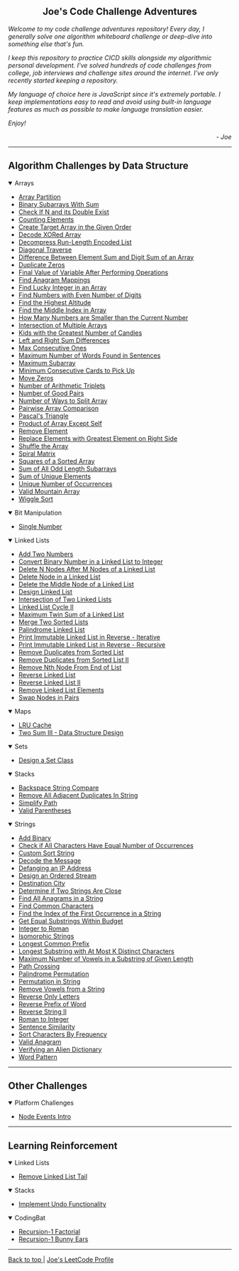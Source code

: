 <section id="top">
    <h2 align="center"> Joe's Code Challenge Adventures </h2>
    <p> <em>
        Welcome to my code challenge adventures repository!
        Every day, I generally solve one algorithm whiteboard challenge or
        deep-dive into something else that's fun.
        </em> </p>
    <p> <em>
        I keep this repository to practice CICD skills alongside my algorithmic
        personal development.
        I've solved hundreds of code challenges from college, job interviews and
        challenge sites around the internet.
        I've only recently started keeping a repository.
        </em> </p>
    <p><em>
        My language of choice here is JavaScript since it's extremely portable.
        I keep implementations easy to read and avoid using built-in language
        features as much as possible to make language translation easier.
        </em></p>
    <p><em>
        Enjoy!
        </em></p>
    <div align="right">
        <em> - Joe </em>
    </div>
</section>

<hr />

## Algorithm Challenges by Data Structure

<details open>
    <summary> Arrays </summary>
    <ul>
    <li>
        <a href="./js/algo-challenges/array-partition">Array Partition</a>
    </li>
    <li>
        <a href="./js/algo-challenges/binary-subarrays-with-sum">Binary Subarrays With Sum</a>
    </li>
    <li>
        <a href="./js/algo-challenges/check-if-n-and-its-double-exist">Check If N and its Double Exist</a>
    </li>
    <li>
        <a href="./js/algo-challenges/counting-elements">Counting Elements</a>
    </li>
    <li>
        <a href="./js/algo-challenges/create-target-array-in-the-given-order">Create Target Array in the Given Order</a>
    </li>
    <li>
        <a href="./js/algo-challenges/decode-xored-array">Decode XORed Array</a>
    </li>
    <li>
        <a href="./js/algo-challenges/decompress-run-length-encoded-list">Decompress Run-Length Encoded List</a>
    </li>
    <li>
        <a href="./js/algo-challenges/diagonal-traverse">Diagonal Traverse</a>
    </li>
    <li>
        <a href="./js/algo-challenges/difference-between-element-sum-and-digit-sum-of-an-array">Difference Between Element Sum and Digit Sum of an Array</a>
    </li>
    <li>
        <a href="./js/algo-challenges/duplicate-zeros">Duplicate Zeros</a>
    </li>
    <li>
        <a href="./js/algo-challenges/final-value-of-variable-after-performing-operations">Final Value of Variable After Performing Operations</a>
    </li>
    <li>
        <a href="./js/algo-challenges/find-anagram-mappings">Find Anagram Mappings</a>
    </li>
    <li>
        <a href="./js/algo-challenges/find-lucky-integer-in-an-array">Find Lucky Integer in an Array</a>
    </li>
    <li>
        <a href="./js/algo-challenges/find-numbers-with-even-number-of-digits">Find Numbers with Even Number of Digits</a>
    </li>
    <li>
        <a href="./js/algo-challenges/find-the-highest-altitude">Find the Highest Altitude</a>
    </li>
    <li>
        <a href="./js/algo-challenges/find-the-middle-index-in-array">Find the Middle Index in Array</a>
    </li>
    <li>
        <a href="./js/algo-challenges/how-many-numbers-are-smaller-than-the-current-number">How Many Numbers are Smaller than the Current Number</a>
    </li>
    <li>
        <a href="./js/algo-challenges/intersection-of-multiple-arrays">Intersection of Multiple Arrays</a>
    </li>
    <li>
        <a href="./js/algo-challenges/kids-with-the-greatest-number-of-candies">Kids with the Greatest Number of Candies</a>
    </li>
    <li>
        <a href="./js/algo-challenges/left-and-right-sum-differences">Left and Right Sum Differences</a>
    </li>
    <li>
        <a href="./js/algo-challenges/max-consecutive-ones">Max Consecutive Ones</a>
    </li>
    <li>
        <a href="./js/algo-challenges/maximum-number-of-words-found-in-sentences">Maximum Number of Words Found in Sentences</a>
    </li>
    <li>
        <a href="./js/algo-challenges/maximum-subarray">Maximum Subarray</a>
    </li>
    <li>
        <a href="./js/algo-challenges/minimum-consecutive-cards-to-pick-up">Minimum Consecutive Cards to Pick Up</a>
    </li>
    <li>
        <a href="./js/algo-challenges/move-zeros">Move Zeros</a>
    </li>
    <li>
        <a href="./js/algo-challenges/number-of-arithmetic-triplets">Number of Arithmetic Triplets</a>
    </li>
    <li>
        <a href="./js/algo-challenges/number-of-good-pairs">Number of Good Pairs</a>
    </li>
    <li>
        <a href="./js/algo-challenges/number-of-ways-to-split-array">Number of Ways to Split Array</a>
    </li>
    <li>
        <a href="./js/algo-challenges/pairwise-array-comparison">Pairwise Array Comparison</a>
    </li>
    <li>
        <a href="./js/algo-challenges/pascals-triangle">Pascal's Triangle</a>
    </li>
    <li>
        <a href="./js/algo-challenges/product-of-array-except-self">Product of Array Except Self</a>
    </li>
    <li>
        <a href="./js/algo-challenges/remove-element">Remove Element</a>
    </li>
    <li>
        <a href="./js/algo-challenges/replace-elements-with-greatest-element-on-right-side">Replace Elements with Greatest Element on Right Side</a>
    </li>
    <li>
        <a href="./js/algo-challenges/shuffle-the-array">Shuffle the Array</a>
    </li>
    <li>
        <a href="./js/algo-challenges/spiral-matrix">Spiral Matrix</a>
    </li>
    <li>
        <a href="./js/algo-challenges/squares-of-a-sorted-array">Squares of a Sorted Array</a>
    </li>
    <li>
        <a href="./js/algo-challenges/sum-of-all-odd-length-subarrays">Sum of All Odd Length Subarrays</a>
    </li>
    <li>
        <a href="./js/algo-challenges/sum-of-unique-elements">Sum of Unique Elements</a>
    </li>
    <li>
        <a href="./js/algo-challenges/unique-number-of-occurrences">Unique Number of Occurrences</a>
    </li>
    <li>
        <a href="./js/algo-challenges/valid-mountain-array">Valid Mountain Array</a>
    </li>
    <li>
        <a href="./js/algo-challenges/wiggle-sort">Wiggle Sort</a>
    </li>
    </ul>
</details>
<details open>
    <summary> Bit Manipulation </summary>
    <ul>
    <li>
        <a href="./js/algo-challenges/single-number">Single Number</a>
    </li>
    </ul>
</details>
<details open>
    <summary> Linked Lists </summary>
    <ul>
    <li>
        <a href="./js/algo-challenges/add-two-numbers">Add Two Numbers</a>
    </li>
    <li>
        <a href="./js/algo-challenges/convert-binary-number-in-a-linked-list-to-integer">Convert Binary Number in a Linked List to Integer</a>
    </li>
    <li>
        <a href="./js/algo-challenges/delete-n-nodes-after-m-nodes-of-a-linked-list">Delete N Nodes After M Nodes of a Linked List</a>
    </li>
    <li>
        <a href="./js/algo-challenges/delete-node-in-a-linked-list">Delete Node in a Linked List</a>
    </li>
    <li>
        <a href="./js/algo-challenges/delete-the-middle-node-of-a-linked-list">Delete the Middle Node of a Linked List</a>
    </li>
    <li>
        <a href="./js/ds-challenges/design-linked-list">Design Linked List</a>
    </li>
    <li>
        <a href="./js/algo-challenges/intersection-of-two-linked-lists">Intersection of Two Linked Lists</a>
    </li>
    <li>
        <a href="./js/algo-challenges/linked-list-cycle-ii">Linked List Cycle II</a>
    </li>
    <li>
        <a href="./js/algo-challenges/maximum-twin-sum-of-a-linked-list">Maximum Twin Sum of a Linked List</a>
    </li>
    <li>
        <a href="./js/algo-challenges/merge-two-sorted-lists">Merge Two Sorted Lists</a>
    </li>
    <li>
        <a href="./js/algo-challenges/palindrome-linked-list">Palindrome Linked List</a>
    </li>
    <li>
        <a href="./js/algo-challenges/print-immutable-linked-list-in-reverse-iterative">Print Immutable Linked List in Reverse - Iterative</a>
    </li>
    <li>
        <a href="./js/algo-challenges/print-immutable-linked-list-in-reverse-recursive">Print Immutable Linked List in Reverse - Recursive</a>
    </li>
    <li>
        <a href="./js/algo-challenges/remove-duplicates-from-sorted-list">Remove Duplicates from Sorted List</a>
    </li>
    <li>
        <a href="./js/algo-challenges/remove-duplicates-from-sorted-list-ii">Remove Duplicates from Sorted List II</a>
    </li>
    <li>
        <a href="./js/algo-challenges/remove-nth-node-from-end-of-list">Remove Nth Node From End of List</a>
    </li>
    <li>
        <a href="./js/algo-challenges/reverse-linked-list">Reverse Linked List</a>
    </li>
    <li>
        <a href="./js/algo-challenges/reverse-linked-list-ii">Reverse Linked List II</a>
    </li>
    <li>
        <a href="./js/algo-challenges/remove-linked-list-elements">Remove Linked List Elements</a>
    </li>
    <li>
        <a href="./js/algo-challenges/swap-nodes-in-pairs">Swap Nodes in Pairs</a>
    </li>
    </ul>
</details>
<details open>
    <summary> Maps </summary>
    <ul>
    <li>
        <a href="./js/algo-challenges/lru-cache">LRU Cache</a>
    </li>
    <li>
        <a href="./js/ds-challenges/two-sum-iii-data-structure-design">Two Sum III - Data Structure Design</a>
    </li>
    </ul>
</details>
<details open>
    <summary> Sets </summary>
    <ul>
    <li>
        <a href="./js/ds-challenges/design-a-set-class">Design a Set Class</a>
    </li>
    </ul>
</details>
<details open>
    <summary> Stacks </summary>
    <ul>
    <li>
        <a href="./js/algo-challenges/backspace-string-compare">Backspace String Compare</a>
    </li>
    <li>
        <a href="./js/algo-challenges/remove-all-adjacent-duplicates-in-string">Remove All Adjacent Duplicates In String</a>
    </li>
    <li>
        <a href="./js/algo-challenges/simplify-path">Simplify Path</a>
    </li>
    <li>
        <a href="./js/algo-challenges/valid-parentheses">Valid Parentheses</a>
    </li>
    </ul>
</details>
<details open>
    <summary> Strings </summary>
    <ul>
    <li>
        <a href="./js/algo-challenges/add-binary">Add Binary</a>
    </li>
    <li>
        <a href="./js/algo-challenges/check-if-all-characters-have-equal-number-of-occurrences">Check if All Characters Have Equal Number of Occurrences</a>
    </li>
    <li>
        <a href="./js/algo-challenges/custom-sort-string">Custom Sort String</a>
    </li>
    <li>
        <a href="./js/algo-challenges/decode-the-message">Decode the Message</a>
    </li>
    <li>
        <a href="./js/algo-challenges/defanging-an-ip-address">Defanging an IP Address</a>
    </li>
    <li>
        <a href="./js/algo-challenges/design-an-ordered-stream">Design an Ordered Stream</a>
    </li>
    <li>
        <a href="./js/algo-challenges/destination-city">Destination City</a>
    </li>
    <li>
        <a href="./js/algo-challenges/determine-if-two-strings-are-close">Determine if Two Strings Are Close</a>
    </li>
    <li>
        <a href="./js/algo-challenges/find-all-anagrams-in-string">Find All Anagrams in a String</a>
    </li>
    <li>
        <a href="./js/algo-challenges/find-common-characters">Find Common Characters</a>
    </li>
    <li>
        <a href="./js/algo-challenges/find-the-index-of-the-first-occurrence-in-a-string">Find the Index of the First Occurrence in a String</a>
    </li>
    <li>
        <a href="./js/algo-challenges/get-equal-substrings-within-budget">Get Equal Substrings Within Budget</a>
    </li>
    <li>
        <a href="./js/algo-challenges/integer-to-roman">Integer to Roman</a>
    </li>
    <li>
        <a href="./js/algo-challenges/isomorphic-strings">Isomorphic Strings</a>
    </li>
    <li>
        <a href="./js/algo-challenges/longest-common-prefix">Longest Common Prefix</a>
    </li>
    <li>
        <a href="./js/algo-challenges/longest-substring-with-at-most-k-distinct-characters">Longest Substring with At Most K Distinct Characters</a>
    </li>
    <li>
        <a href="./js/algo-challenges/maximum-number-of-vowels-in-a-substring-of-given-length">Maximum Number of Vowels in a Substring of Given Length</a>
    </li>
    <li>
        <a href="./js/algo-challenges/path-crossing">Path Crossing</a>
    </li>
    <li>
        <a href="./js/algo-challenges/palindrome-permutation">Palindrome Permutation</a>
    </li>
    <li>
        <a href="./js/algo-challenges/permutation-in-string">Permutation in String</a>
    </li>
    <li>
        <a href="./js/algo-challenges/remove-vowels-from-a-string">Remove Vowels from a String</a>
    </li>
    <li>
        <a href="./js/algo-challenges/reverse-only-letters">Reverse Only Letters</a>
    </li>
    <li>
        <a href="./js/algo-challenges/reverse-prefix-of-word">Reverse Prefix of Word</a>
    </li>
    <li>
        <a href="./js/algo-challenges/reverse-string-ii">Reverse String II</a>
    </li>
    <li>
        <a href="./js/algo-challenges/roman-to-integer">Roman to Integer</a>
    </li>
    <li>
        <a href="./js/algo-challenges/sentence-similarity">Sentence Similarity</a>
    </li>
    <li>
        <a href="./js/algo-challenges/sort-characters-by-frequency">Sort Characters By Frequency</a>
    </li>
    <li>
        <a href="./js/algo-challenges/valid-anagram">Valid Anagram</a>
    </li>
    <li>
        <a href="./js/algo-challenges/verifying-an-alien-dictionary">Verifying an Alien Dictionary</a>
    </li>
    <li>
        <a href="./js/algo-challenges/word-pattern">Word Pattern</a>
    </li>
    </ul>
</details>

<hr />

## Other Challenges

<details open>
    <summary> Platform Challenges </summary>
    <ul>
        <li>
            <a href="./js/platform-challenges/node/node-events/intro">Node Events Intro</a>
        </li>
    </ul>
</details>
<hr />

## Learning Reinforcement

<details open>
    <summary> Linked Lists </summary>
    <ul>
        <li>
            <a href="./js/learning/dsa/linked-lists/remove-linked-list-tail">Remove Linked List Tail</a>
        </li>
    </ul>
</details>
<details open>
    <summary> Stacks </summary>
    <ul>
        <li>
            <a href="./js/learning/dsa/stacks/implement-undo-functionality">Implement Undo Functionality</a>
        </li>
    </ul>
</details>
<details open>
    <summary>CodingBat</summary>
    <ul>
        <li>
            <a href="./js/learning/codingbat/recursion-1-factorial">Recursion-1 Factorial</a>
        </li>
        <li>
            <a href="./js/learning/codingbat/recursion-1-bunny-ears">Recursion-1 Bunny Ears</a>
        </li>
    </ul>
</details>
<hr />

<div id="footer-nav">
    <a href="#top"> Back to top </a> |
    <a href="https://leetcode.com/joeivans/"> Joe's LeetCode Profile </a>
</div>

